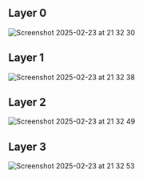 ## Layer 0
![Screenshot 2025-02-23 at 21 32 30](https://github.com/user-attachments/assets/a551f20d-33fa-4600-9464-8d47c8520f15)
## Layer 1
![Screenshot 2025-02-23 at 21 32 38](https://github.com/user-attachments/assets/2d71a597-24f3-4e5b-b7fc-e4256da4a58f)
## Layer 2
![Screenshot 2025-02-23 at 21 32 49](https://github.com/user-attachments/assets/1fd99c8b-96a6-40f7-879f-bc83d7d8171e)
## Layer 3
![Screenshot 2025-02-23 at 21 32 53](https://github.com/user-attachments/assets/2de29b1e-36b4-4719-bd38-e39548059ecc)

